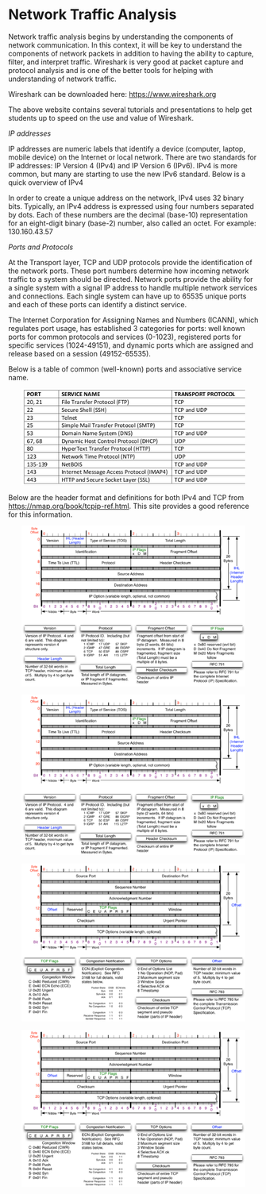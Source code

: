 # Network Traffic Analysis

Network traffic analysis begins by understanding the components of network communication. In this context, it will be key to understand the components of network
packets in addition to having the ability to capture, filter, and interpret traffic. Wireshark is very good at packet capture and protocol analysis and is one of the better tools for helping with understanding of network traffic. <br>

Wireshark can be downloaded here: https://www.wireshark.org <br>

The above website contains several tutorials and presentations to help get students up to speed on the use and value of Wireshark. <br>

<i>IP addresses</i> <br>

IP addresses are numeric labels that identify a device (computer, laptop, mobile device) on the Internet or local network. There are two standards for IP addresses: IP Version 4 (IPv4) and IP Version 6 (IPv6). IPv4 is more common, but many are starting to use the new IPv6 standard. Below is a quick overview of IPv4 <br>

In order to create a unique address on the network, IPv4 uses 32 binary bits. Typically, an IPv4 address is expressed using four numbers separated by dots. Each of these numbers are the decimal (base-10) representation for an eight-digit binary (base-2) number, also called an octet. For example: 130.160.43.57 <br>

<i>Ports and Protocols</i> <br>

At the Transport layer, TCP and UDP protocols provide the identification of the network ports. These port numbers determine how incoming network traffic to a system should be directed. Network ports provide the ability for a single system with a signal IP address to handle multiple network services and connections. Each single system can have up to 65535 unique ports and each of these ports can identify a distinct service. <br>

The Internet Corporation for Assigning Names and Numbers (ICANN), which regulates port usage, has established 3 categories for ports: well known ports for common
protocols and services (0-1023), registered ports for specific services (1024-49151), and dynamic ports which are assigned and release based on a session (49152-65535). <br>

Below is a table of common (well-known) ports and associative service name. <br>

<p align="center">
<img width="450px" src="/00_Archive/images/ports.png" alt="Ports"/>
</p>

Below are the header format and definitions for both IPv4 and TCP from https://nmap.org/book/tcpip-ref.html. This site provides a good reference for this
information. <br>

<p align="center">
<img width="450px" src="/00_Archive/images/headerformat.png" alt="hf1"/>
</p>
<p align="center">
<img width="450px" src="/00_Archive/images/headerformatu.png" alt="hf1u"/>
</p>

<p align="center">
<img width="450px" src="/00_Archive/images/headerformat2.png" alt="hf2"/>
</p>
<p align="center">
<img width="450px" src="/00_Archive/images/headerformat2u.png" alt="hf2u"/>
</p>